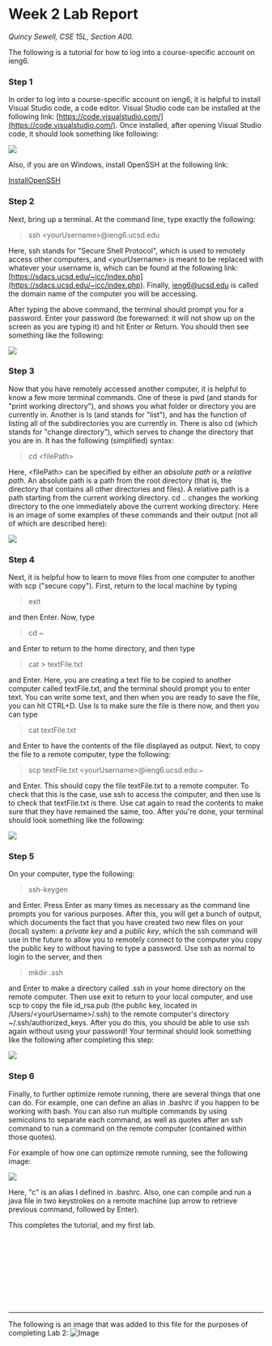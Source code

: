 # Week 2 Lab Report
*Quincy Sewell, CSE 15L, Section A00.*

The following is a tutorial for how to log into a course-specific account on ieng6.

### Step 1
In order to log into a course-specific account on ieng6, it is helpful to install Visual Studio code, a code editor. Visual Studio code can be installed at the following link: [https://code.visualstudio.com/](https://code.visualstudio.com/). Once installed, after opening Visual Studio code, it should look something like following:

![](lab-report-1-VSCode.jpg)

Also, if you are on Windows, install OpenSSH at the following link:

[InstallOpenSSH](https://docs.microsoft.com/en-us/windows-server/administration/openssh/openssh_install_firstuse)

### Step 2
Next, bring up a terminal. At the command line, type exactly the following: 
>ssh \<yourUsername\>@ieng6.ucsd.edu

Here, ssh stands for "Secure Shell Protocol", which is used to remotely access other computers, and \<yourUsername\> is meant to be replaced with whatever your username is, which can be found at the following link: [https://sdacs.ucsd.edu/~icc/index.php](https://sdacs.ucsd.edu/~icc/index.php). Finally, ieng6@ucsd.edu is called the domain name of the computer you will be accessing.

After typing the above command, the terminal should prompt you for a password. Enter your password (be forewarned: it will not show up on the screen as you are typing it) and hit Enter or Return. You should then see something like the following:

![](lab-report-1-ssh.jpg)

### Step 3
Now that you have remotely accessed another computer, it is helpful to know a few more terminal commands. One of these is pwd (and stands for "print working directory"), and shows you what folder or directory you are currently in. Another is ls (and stands for "list"), and has the function of listing all of the subdirectories you are currently in. There is also cd (which stands for "change directory"), which serves to change the directory that you are in. It has the following (simplified) syntax:
>cd \<filePath\>

Here, \<filePath\> can be specified by either an *absolute path* or a *relative path*. An absolute path is a path from the root directory (that is, the directory that contains all other directories and files). A relative path is a path starting from the current working directory. cd .. changes the working directory to the one immediately above the current working directory. Here is an image of some examples of these commands and their output (not all of which are described here):

![](lab-report-1-commands.jpg)

### Step 4
Next, it is helpful how to learn to move files from one computer to another with scp ("secure copy"). First, return to the local machine by typing
>exit

and then Enter. Now, type
>cd ~

and Enter to return to the home directory, and then type
>cat \> textFile.txt

and Enter. Here, you are creating a text file to be copied to another computer called textFile.txt, and the terminal should prompt you to enter text. You can write some text, and then when you are ready to save the file, you can hit CTRL+D. Use ls to make sure the file is there now, and then you can type
>cat textFile.txt

and Enter to have the contents of the file displayed as output. Next, to copy the file to a remote computer, type the following:
>scp textFile.txt \<yourUsername\>@ieng6.ucsd.edu:~

and Enter. This should copy the file textFile.txt to a remote computer. To check that this is the case, use ssh to access the computer, and then use ls to check that textFile.txt is there. Use cat again to read the contents to make sure that they have remained the same, too. After you're done, your terminal should look something like the following:

![](lab-report-1-scp.jpg)

### Step 5
On your computer, type the following:
>ssh-keygen

and Enter. Press Enter as many times as necessary as the command line prompts you for various purposes. After this, you will get a bunch of output, which documents the fact that you have created two new files on your (local) system: a *private key* and a *public key*, which the ssh command will use in the future to allow you to remotely connect to the computer you copy the public key to without having to type a password. Use ssh as normal to login to the server, and then
>mkdir .ssh

and Enter to make a directory called .ssh in your home directory on the remote computer. Then use exit to return to your local computer, and use scp to copy the file id_rsa.pub (the public key, located in /Users/\<yourUsername\>/.ssh) to the remote computer's directory ~/.ssh/authorized_keys. After you do this, you should be able to use ssh again without using your password! Your terminal should look something like the following after completing this step:

![](lab-report-1-sshkeys.jpg)

### Step 6
Finally, to further optimize remote running, there are several things that one can do. For example, one can define an alias in .bashrc if you happen to be working with bash. You can also run multiple commands by using semicolons to separate each command, as well as quotes after an ssh command to run a command on the remote computer (contained within those quotes).

For example of how one can optimize remote running, see the following image:

![](lab-report-1-optimization.jpg)

Here, "c" is an alias I defined in .bashrc. Also, one can compile and run a java file in two keystrokes on a remote machine (up arrow to retrieve previous command, followed by Enter).

This completes the tutorial, and my first lab.

<br></br>
<br></br>
<br></br>
<br></br>

---
The following is an image that was added to this file for the purposes of completing Lab 2:
![Image](Lab2Image.jpg)

